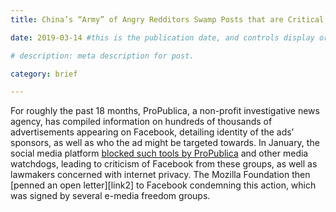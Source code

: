 ```yaml
---
title: China’s “Army” of Angry Redditors Swamp Posts that are Critical of its Government

date: 2019-03-14 #this is the publication date, and controls display order.

# description: meta description for post.

category: brief

---
```


For roughly the past 18 months, ProPublica, a non-profit investigative news agency, has compiled information on hundreds of thousands of advertisements appearing on Facebook, detailing identity of the ads’ sponsors, as well as who the ad might be targeted towards. In January, the social media platform [blocked such tools by ProPublica][link] and other media watchdogs, leading to criticism of Facebook from these groups, as well as lawmakers concerned with internet privacy. The Mozilla Foundation then [penned an open letter][link2] to Facebook condemning this action, which was signed by several e-media freedom groups.

[link]: https://www.buzzfeednews.com/article/craigsilverman/reddit-coordinated-chinese-propaganda-trolls
